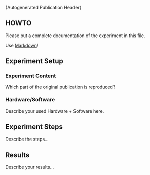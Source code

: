 {Autogenerated Publication Header}

## HOWTO

Please put a complete documentation of the experiment in this file.

Use [Markdown](https://guides.github.com/features/mastering-markdown/)!

## Experiment Setup

### Experiment Content

Which part of the original publication is reproduced?

### Hardware/Software

Describe your used Hardware + Software here.

## Experiment Steps

Describe the steps...

## Results

Describe your results...